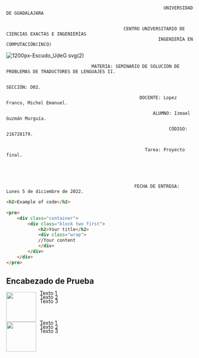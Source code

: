 
                                                               UNIVERSIDAD DE GUADALAJARA


                                                CENTRO UNIVERSITARIO DE CIENCIAS EXACTAS E INGENIERÍAS
                                                             INGENIERÍA EN COMPUTACIÓN(INCO)

  ![1200px-Escudo_UdeG svg(2)](https://user-images.githubusercontent.com/86133272/196335527-b623efcf-04dd-4c40-9843-29dec1ab1eff.png)

                                    MATERIA: SEMINARIO DE SOLUCIÓN DE PROBLEMAS DE TRADUCTORES DE LENGUAJES II. 

                                                                   SECCIÓN: D02.

                                                      DOCENTE: Lopez Franco, Michel Emanuel.

                                                           ALUMNO: Izmael Guzmán Murguía.

                                                                 CÓDIGO: 216728179.


                                                        Tarea: Proyecto final.





                                                    FECHA DE ENTREGA: Lunes 5 de diciembre de 2022.
```html
<h2>Example of code</h2>

<pre>
    <div class="container">
        <div class="block two first">
            <h2>Your title</h2>
            <div class="wrap">
            //Your content
            </div>
        </div>
    </div>
</pre>
```
## Encabezado de Prueba
<div style="display:flex; flex-direction: column;">
    <div style="display:flex;">
        <img width=80px; height=80px src="https://aprendomates.files.wordpress.com/2010/11/simpsons.jpg"/>
        <div style="display:flex; flex-direction: column; margin-left: 10px; margin-top:-20px;">
            <p>Texto 1</p>
            <p style="margin-top:-20px;">Texto 2</p>
            <p style="margin-top:-20px;">Texto 3</p>
        </div>
    </div>
    <div style="display:flex;">
        <img width=80px; height=80px src="https://aprendomates.files.wordpress.com/2010/11/simpsons.jpg"/>
        <div style="display:flex; flex-direction: column; margin-left: 10px; margin-top:-20px;">
            <p>Texto 1</p>
            <p style="margin-top:-20px;">Texto 2</p>
            <p style="margin-top:-20px;">Texto 3</p>
        </div>
    </div>
</div>
